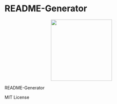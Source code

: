 # README-Generator


<p align='center'> <img src='https://avatars0.githubusercontent.com/u/23743556?v=4', width='200'> </p>
README-Generator

MIT License